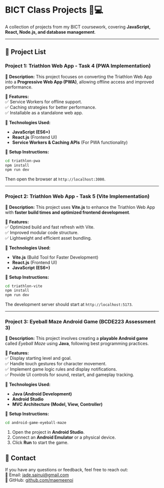 # BICT Class Projects 🏫💻

A collection of projects from my BICT coursework, covering **JavaScript, React, Node.js, and database management**.

---

## 📌 Project List

### **Project 1: Triathlon Web App - Task 4 (PWA Implementation)**

📌 **Description:** This project focuses on converting the Triathlon Web App into a **Progressive Web App (PWA)**, allowing offline access and improved performance.

📌 **Features:**  
✅ Service Workers for offline support.  
✅ Caching strategies for better performance.  
✅ Installable as a standalone web app.

📌 **Technologies Used:**

- **JavaScript (ES6+)**
- **React.js** (Frontend UI)
- **Service Workers & Caching APIs** (For PWA functionality)

📌 **Setup Instructions:**

```sh
cd triathlon-pwa
npm install
npm run dev
```

Then open the browser at `http://localhost:3000`.

---

### **Project 2: Triathlon Web App - Task 5 (Vite Implementation)**

📌 **Description:** This project uses **Vite.js** to enhance the Triathlon Web App with **faster build times and optimized frontend development**.

📌 **Features:**  
✅ Optimized build and fast refresh with Vite.  
✅ Improved modular code structure.  
✅ Lightweight and efficient asset bundling.

📌 **Technologies Used:**

- **Vite.js** (Build Tool for Faster Development)
- **React.js** (Frontend UI)
- **JavaScript (ES6+)**

📌 **Setup Instructions:**

```sh
cd triathlon-vite
npm install
npm run dev
```

The development server should start at `http://localhost:5173`.

---

### **Project 3: Eyeball Maze Android Game (BCDE223 Assessment 3)**

📌 **Description:** This project involves creating a **playable Android game** called _Eyeball Maze_ using **Java**, following best programming practices.

📌 **Features:**  
✅ Display starting level and goal.  
✅ Handle touch gestures for character movement.  
✅ Implement game logic rules and display notifications.  
✅ Provide UI controls for sound, restart, and gameplay tracking.

📌 **Technologies Used:**

- **Java (Android Development)**
- **Android Studio**
- **MVC Architecture (Model, View, Controller)**

📌 **Setup Instructions:**

```sh
cd android-game-eyeball-maze
```

1. Open the project in **Android Studio**.
2. Connect an **Android Emulator** or a physical device.
3. Click **Run** to start the game.

## 📩 Contact

If you have any questions or feedback, feel free to reach out:  
📧 Email: [jade.sainui@gmail.com](mailto:jade.sainui@gmail.com)  
🔗 GitHub: [github.com/maemeenoi](https://github.com/maemeenoi)
